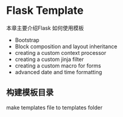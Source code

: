 # Flask Template
本章主要介绍Flask 如何使用模板
- Bootstrap
- Block composition and layout inheritance
- creating a custom context processor
- creating a custom jinja filter
- creating a custom macro for forms
- advanced date and time formatting


## 构建模板目录

make templates file to templates folder


